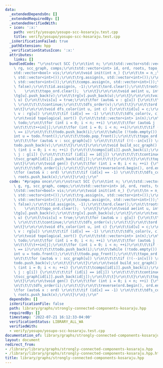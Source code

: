 ```yaml
---
data:
  _extendedDependsOn: []
  _extendedRequiredBy: []
  _extendedVerifiedWith:
  - icon: ':x:'
    path: verify/yosupo/yosupo-scc-kosaraju.test.cpp
    title: verify/yosupo/yosupo-scc-kosaraju.test.cpp
  _isVerificationFailed: true
  _pathExtension: hpp
  _verificationStatusIcon: ':x:'
  attributes:
    links: []
  bundledCode: "\r\nstruct SCC {\r\n\tint n; \r\n\tstd::vector<std::vector<int>> g,\
    \ rg, scc_graph, comps;\r\n\tstd::vector<int> id, ord, roots, topo_ord;\r\n\t\
    std::vector<bool> vis;\r\n\r\n\tvoid init(int n_) {\r\n\t\tn = n_;\r\n\t\tg.assign(n,\
    \ std::vector<int>());\r\n\t\trg.assign(n, std::vector<int>());\r\n\t\tscc_graph.assign(n,\
    \ std::vector<int>());\r\n\t\tcomps.assign(n, std::vector<int>());\r\n\t\tvis.assign(n,\
    \ false);\r\n\t\tid.assign(n, -1);\r\n\t\tord.clear();\r\n\t\troots.clear(); \
    \    \r\n\t\ttopo_ord.clear();  \r\n\t}\r\n\r\n\tvoid ae(int u, int v) {\r\n\t\
    \tg[u].push_back(v);\r\n\t\trg[v].push_back(u);\r\n\t}\r\n\r\n\tvoid dfs_order(int\
    \ u) {\r\n\t\tvis[u] = true;\r\n\t\tfor (auto& v : g[u]) {\r\n\t\t\tif (vis[v])\
    \ \r\n\t\t\t\tcontinue;\r\n\t\t\tdfs_order(v);\r\n\t\t}\r\n\t\tord.push_back(u);\r\
    \n\t}\r\n\r\n\tvoid dfs_color(int u, int c) {\r\n\t\tid[u] = c;\r\n\t\tfor (int&\
    \ v : rg[u]) \r\n\t\t\tif (id[v] == -1) \r\n\t\t\t\tdfs_color(v, c);\r\n\t}\r\n\
    \r\n\tvoid topological_sort() {\r\n\t\tstd::vector<int> in(n);\r\n\t\tstd::list<int>\
    \ todo;\r\n\t\tfor (int i = 0; i < n; ++i) \r\n\t\t\tfor (auto& j : scc_graph[i])\r\
    \n\t\t\t\t++in[j];\r\n\t\tfor (int i = 0; i < n; ++i)\r\n\t\t\tif (!in[i] && id[i]\
    \ == i)\r\n\t\t\t\ttodo.push_back(i);\r\n\t\twhile (!todo.empty()) {\r\n\t\t\t\
    int u = todo.front();\r\n\t\t\ttodo.pop_front();\r\n\t\t\ttopo_ord.push_back(u);\r\
    \n\t\t\tfor (auto& v : scc_graph[u]) \r\n\t\t\t\tif (!(--in[v])) \r\n\t\t\t\t\t\
    todo.push_back(v);\r\n\t\t}\r\n\t}\r\n\r\n\tvoid build_scc_graph() {\r\n\t\tfor\
    \ (int i = 0; i < n; ++i) {\r\n\t\t\tcomps[id[i]].push_back(i);\r\n\t\t\tfor (auto&\
    \ j : g[i]) {\r\n\t\t\t\tif (id[i] == id[j]) \r\n\t\t\t\t\tcontinue;\r\n\t\t\t\
    \tscc_graph[id[i]].push_back(id[j]);\r\n\t\t\t}\r\n\t\t}\r\n\t\ttopological_sort();\r\
    \n\t}\r\n\r\n\tvoid gen() {\r\n\t\tfor (int i = 0; i < n; ++i) {\r\n\t\t\tif (!vis[i])\r\
    \n\t\t\t\tdfs_order(i);\r\n\t\t}\r\n\t\treverse(ord.begin(), ord.end());\r\n\t\
    \tfor (auto& x : ord) \r\n\t\t\tif (id[x] == -1) \r\n\t\t\t\tdfs_color(x, x),\
    \ roots.push_back(x);\r\n\t}\r\n};\r\n"
  code: "#pragma once\r\n\r\nstruct SCC {\r\n\tint n; \r\n\tstd::vector<std::vector<int>>\
    \ g, rg, scc_graph, comps;\r\n\tstd::vector<int> id, ord, roots, topo_ord;\r\n\
    \tstd::vector<bool> vis;\r\n\r\n\tvoid init(int n_) {\r\n\t\tn = n_;\r\n\t\tg.assign(n,\
    \ std::vector<int>());\r\n\t\trg.assign(n, std::vector<int>());\r\n\t\tscc_graph.assign(n,\
    \ std::vector<int>());\r\n\t\tcomps.assign(n, std::vector<int>());\r\n\t\tvis.assign(n,\
    \ false);\r\n\t\tid.assign(n, -1);\r\n\t\tord.clear();\r\n\t\troots.clear(); \
    \    \r\n\t\ttopo_ord.clear();  \r\n\t}\r\n\r\n\tvoid ae(int u, int v) {\r\n\t\
    \tg[u].push_back(v);\r\n\t\trg[v].push_back(u);\r\n\t}\r\n\r\n\tvoid dfs_order(int\
    \ u) {\r\n\t\tvis[u] = true;\r\n\t\tfor (auto& v : g[u]) {\r\n\t\t\tif (vis[v])\
    \ \r\n\t\t\t\tcontinue;\r\n\t\t\tdfs_order(v);\r\n\t\t}\r\n\t\tord.push_back(u);\r\
    \n\t}\r\n\r\n\tvoid dfs_color(int u, int c) {\r\n\t\tid[u] = c;\r\n\t\tfor (int&\
    \ v : rg[u]) \r\n\t\t\tif (id[v] == -1) \r\n\t\t\t\tdfs_color(v, c);\r\n\t}\r\n\
    \r\n\tvoid topological_sort() {\r\n\t\tstd::vector<int> in(n);\r\n\t\tstd::list<int>\
    \ todo;\r\n\t\tfor (int i = 0; i < n; ++i) \r\n\t\t\tfor (auto& j : scc_graph[i])\r\
    \n\t\t\t\t++in[j];\r\n\t\tfor (int i = 0; i < n; ++i)\r\n\t\t\tif (!in[i] && id[i]\
    \ == i)\r\n\t\t\t\ttodo.push_back(i);\r\n\t\twhile (!todo.empty()) {\r\n\t\t\t\
    int u = todo.front();\r\n\t\t\ttodo.pop_front();\r\n\t\t\ttopo_ord.push_back(u);\r\
    \n\t\t\tfor (auto& v : scc_graph[u]) \r\n\t\t\t\tif (!(--in[v])) \r\n\t\t\t\t\t\
    todo.push_back(v);\r\n\t\t}\r\n\t}\r\n\r\n\tvoid build_scc_graph() {\r\n\t\tfor\
    \ (int i = 0; i < n; ++i) {\r\n\t\t\tcomps[id[i]].push_back(i);\r\n\t\t\tfor (auto&\
    \ j : g[i]) {\r\n\t\t\t\tif (id[i] == id[j]) \r\n\t\t\t\t\tcontinue;\r\n\t\t\t\
    \tscc_graph[id[i]].push_back(id[j]);\r\n\t\t\t}\r\n\t\t}\r\n\t\ttopological_sort();\r\
    \n\t}\r\n\r\n\tvoid gen() {\r\n\t\tfor (int i = 0; i < n; ++i) {\r\n\t\t\tif (!vis[i])\r\
    \n\t\t\t\tdfs_order(i);\r\n\t\t}\r\n\t\treverse(ord.begin(), ord.end());\r\n\t\
    \tfor (auto& x : ord) \r\n\t\t\tif (id[x] == -1) \r\n\t\t\t\tdfs_color(x, x),\
    \ roots.push_back(x);\r\n\t}\r\n};\r\n"
  dependsOn: []
  isVerificationFile: false
  path: library/graphs/strongly-connected-components-kosaraju.hpp
  requiredBy: []
  timestamp: '2022-07-21 16:12:33-04:00'
  verificationStatus: LIBRARY_ALL_WA
  verifiedWith:
  - verify/yosupo/yosupo-scc-kosaraju.test.cpp
documentation_of: library/graphs/strongly-connected-components-kosaraju.hpp
layout: document
redirect_from:
- /library/library/graphs/strongly-connected-components-kosaraju.hpp
- /library/library/graphs/strongly-connected-components-kosaraju.hpp.html
title: library/graphs/strongly-connected-components-kosaraju.hpp
---
```

